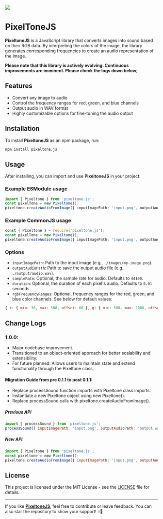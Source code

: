 ![](https://i.imgur.com/VGH7kT4.png)
# PixelToneJS

**PixeltoneJS** is a JavaScript library that converts images into sound based on their RGB data. By interpreting the colors of the image, the library generates corresponding frequencies to create an audio representation of the image.

**Please note that this library is actively evolving. Continuous improvements are imminent. Please check the logs down below**;

## Features
- Convert any image to audio
- Control the frequency ranges for red, green, and blue channels
- Output audio in WAV format
- Highly customizable options for fine-tuning the audio output

## Installation

To install **PixeltoneJS** as an npm package, run:
```bash
npm install pixeltone.js
```

## Usage

After installing, you can import and use **PixeltoneJS** in your project:


### Example ESModule usage
```typescript
import { Pixeltone } from 'pixeltone.js';
const pixelTone = new Pixeltone();
pixeltone.createAudioFromImage({ inputImagePath: 'input.png', outputAudioPath: 'output.wav' });
```

### Example CommonJS usage
```typescript
const { Pixeltone } = require('pixeltone.js');
const pixelTone = new Pixeltone();
pixeltone.createAudioFromImage({ inputImagePath: 'input.png', outputAudioPath: 'output.wav' });
```

### Options
- `inputImagePath`: Path to the input image (e.g., `./images/my-image.png`).
- `outputAudioPath`: Path to save the output audio file (e.g., `./output/audio.wav`).
- `sampleRate`: Optional, the sample rate for audio. Defaults to `44100`.
- `duration`: Optional, the duration of each pixel's audio. Defaults to `0.01` seconds.
- `rgbFrequencyRanges`: Optional, frequency ranges for the red, green, and blue color channels. See below for default values:

```javascript
{ r: { min: 30, max: 500, offset: 60 }, g: { min: 500, max: 2000, offset: 250 }, b: { min: 2000, max: 10000, offset: 1000 } }
```

## Change Logs

### 1.0.0: 
* Major codebase improvement. 
* Transitioned to an object-oriented approach for better scalability and extensibility.
* For future planned: Allows users to maintain state and extend functionality through the Pixeltone class.

####  Migration Guide from pre 0.1.1 to post 0.1.1:
* Replace processSound function imports with Pixeltone class imports.
* Instantiate a new Pixeltone object using new Pixeltone().
* Replace processSound calls with pixeltone.createAudioFromImage().

##### Previous API 
```javascript
import { processSound } from 'pixeltone.js';
processSound({ inputImagePath: 'input.png', outputAudioPath: 'output.wav' });
```

##### New API 
```javascript
import { Pixeltone } from 'pixeltone.js';
const pixeltone = new Pixeltone();
pixeltone.createAudioFromImage({ inputImagePath: 'input.png', outputAudioPath: 'output.wav' });

```

## License

This project is licensed under the MIT License - see the [LICENSE](LICENSE) file for details.

---

If you like [**PixeltoneJS**](https://github.com/RecursiveVoid/pixeltonejs), feel free to contribute or leave feedback. You can also star the repository to show your support! 🎶🎨
